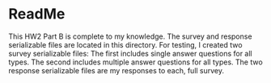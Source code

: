 # ReadMe

This HW2 Part B is complete to my knowledge. The survey and response serializable files are located in this directory.
For testing, I created two survey serializable files:
The first includes single answer questions for all types. The second includes multiple answer questions for all types.
The two response serializable files are my responses to each, full survey.